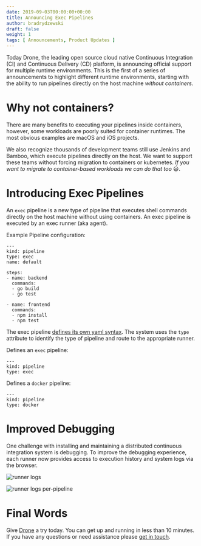 ```yaml
---
date: 2019-09-03T00:00:00+00:00
title: Announcing Exec Pipelines
author: bradrydzewski
draft: false
weight: 1
tags: [ Announcements, Product Updates ]
---
```


Today Drone, the leading open source cloud native Continuous Integration (CI) and Continuous Delivery (CD) platform, is announcing official support for multiple runtime environments. This is the first of a series of announcements to highlight different runtime environments, starting with the ability to run pipelines directly on the host machine _without containers_.

# Why not containers?

There are many benefits to executing your pipelines inside containers, however, some workloads are poorly suited for container runtimes. The most obvious examples are macOS and iOS projects.

We also recognize thousands of development teams still use Jenkins and Bamboo, which execute pipelines directly on the host. We want to support these teams without forcing migration to containers or kubernetes. _If you want to migrate to container-based workloads we can do that too_ 😃.

# Introducing Exec Pipelines

An `exec` pipeline is a new type of pipeline that executes shell commands directly on the host machine without using containers. An exec pipeline is executed by an exec runner (aka agent).

Example Pipeline configuration:

```
---
kind: pipeline
type: exec
name: default

steps:
- name: backend
  commands:
  - go build
  - go test

- name: frontend
  commands:
  - npm install
  - npm test
```

The exec pipeline [defines its own yaml syntax](https://exec-runner.docs.drone.io/specification/). The system uses the `type` attribute to identify the type of pipeline and route to the appropriate runner.

Defines an `exec` pipeline:

```
---
kind: pipeline
type: exec
```

Defines a `docker` pipeline:

```
---
kind: pipeline
type: docker
```

# Improved Debugging

One challenge with installing and maintaining a distributed continuous integration system is debugging. To improve the debugging experience, each runner now provides access to execution history and system logs via the browser.

![runner logs](/images/runner_dashboard_logs.png)

![runner logs per-pipeline](/images/runner_dashboard.png)

# Final Words

Give [Drone](https://docs.drone.io/installation) a try today. You can get up and running in less than 10 minutes. If you have any questions or need assistance please [get in touch](https://discourse.drone.io).